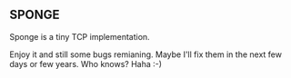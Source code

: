 ## SPONGE

Sponge is a tiny TCP implementation. 

Enjoy it and still some bugs remianing. Maybe I'll fix them in the next few days or few years. Who knows? Haha :-)
